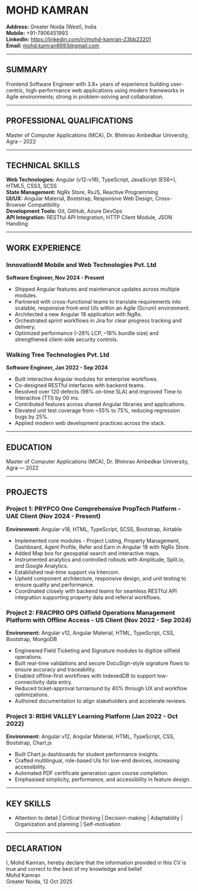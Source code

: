 # MOHD KAMRAN

**Address:** Greater Noida (West), India  
**Mobile:** +91-7906451993  
**LinkedIn:** https://linkedin.com/in/mohd-kamran-23bb22201  
**Email:** mohd.kamran6693@gmail.com

---

## SUMMARY

Frontend Software Engineer with 3.8+ years of experience building user-centric, high-performance web applications using modern frameworks in Agile environments; strong in problem-solving and collaboration.

---

## PROFESSIONAL QUALIFICATIONS

Master of Computer Applications (MCA), Dr. Bhimrao Ambedkar University, Agra – 2022

---

## TECHNICAL SKILLS

**Web Technologies:** Angular (v12-v18), TypeScript, JavaScript (ES6+), HTML5, CSS3, SCSS  
**State Management:** NgRx Store, RxJS, Reactive Programming  
**UI/UX:** Angular Material, Bootstrap, Responsive Web Design, Cross-Browser Compatibility  
**Development Tools:** Git, GitHub, Azure DevOps  
**API Integration:** RESTful API Integration, HTTP Client Module, JSON Handling  

---

## WORK EXPERIENCE

### InnovationM Mobile and Web Technologies Pvt. Ltd
**Software Engineer, Nov 2024 - Present**

- Shipped Angular features and maintenance updates across multiple modules.
- Partnered with cross-functional teams to translate requirements into scalable, responsive front-end UIs within an Agile (Scrum) environment.
- Architected a new Angular 18 application with NgRx.
- Orchestrated sprint workflows in Jira for clear progress tracking and delivery.
- Optimized performance (–28% LCP, –18% bundle size) and strengthened client-side security controls.

### Walking Tree Technologies Pvt. Ltd
**Software Engineer, Jan 2022 - Sep 2024**

- Built interactive Angular modules for enterprise workflows.
- Co-designed RESTful interfaces with backend teams.
- Resolved over 120 defects (98% on-time SLA) and improved Time to Interactive (TTI) by 00 ms.
- Contributed features across shared Angular libraries and applications.
- Elevated unit test coverage from ~55% to 75%, reducing regression bugs by 25%.
- Applied modern web development practices across the stack.

---

## EDUCATION

Master of Computer Applications (MCA), Dr. Bhimrao Ambedkar University, Agra — 2022

---

## PROJECTS

### Project 1: PRYPCO One Comprehensive PropTech Platform - UAE Client (Nov 2024 - Present)
**Environment:** Angular v18, HTML, TypeScript, SCSS, Bootstrap, Airtable

- Implemented core modules - Project Listing, Property Management, Dashboard, Agent Profile, Refer and Earn in Angular 18 with NgRx Store.
- Added Map box for geospatial search and interactive maps.
- Instrumented analytics and controlled rollouts with Amplitude, Split.io, and Google Analytics.
- Established real-time support via Intercom.
- Upheld component architecture, responsive design, and unit testing to ensure quality and performance.
- Coordinated closely with backend teams for seamless RESTful API integration supporting property data and referral workflows.

### Project 2: FRACPRO OPS Oilfield Operations Management Platform with Offline Access - US Client (Nov 2022 - Sep 2024)
**Environment:** Angular v12, Angular Material, HTML, TypeScript, CSS, Bootstrap, MongoDB

- Engineered Field Ticketing and Signature modules to digitize oilfield operations.
- Built real-time validations and secure DocuSign-style signature flows to ensure accuracy and traceability.
- Enabled offline-first workflows with IndexedDB to support low-connectivity data entry.
- Reduced ticket-approval turnaround by 40% through UX and workflow optimizations.
- Authored documentation to align stakeholders and accelerate reviews.

### Project 3: RISHI VALLEY Learning Platform (Jan 2022 - Oct 2022)
**Environment:** Angular v12, Angular Material, HTML, TypeScript, CSS, Bootstrap, Chart.js

- Built Chart.js dashboards for student performance insights.
- Crafted multilingual, role-based UIs for low-end devices, increasing accessibility.
- Automated PDF certificate generation upon course completion.
- Emphasised simplicity, performance, and accessibility in feature design.

---

## KEY SKILLS

- Attention to detail | Critical thinking | Decision-making | Adaptability | Organization and planning | Self-motivation

---

## DECLARATION

I, Mohd Kamran, hereby declare that the information provided in this CV is true and correct to the best of my knowledge and belief.  
Mohd Kamran  
Greater Noida, 12 Oct 2025
